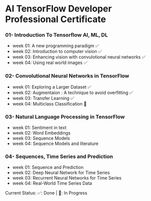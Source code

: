 # AI TensorFlow Developer Professional Certificate

### 01- Introduction To Tensorflow AI, ML, DL
* week 01: A new programming paradigm ✅
* week 02: Introduction to computer vision ✅
* week 03: Enhancing vision with convulotional neural networks ✅
* week 04: Using real world images ✅

### 02- Convolutional Neural Networks in TensorFlow
* week 01: Exploring a Larger Dataset ✅ 
* week 02: Augmentaion : A technique to avoid overfitting ✅
* week 03: Transfer Learning ✅
* week 04: Multiclass Classification 🚀

### 03- Natural Language Processing in TensorFlow
* week 01: Sentiment in text 
* week 02: Word Embeddings 
* week 03: Sequence Models
* week 04: Sequence Models and literature

### 04- Sequences, Time Series and Prediction
* week 01: Sequence and Prediction 
* week 02: Deep Neural Network for Time Series
* week 03: Recurrent Neural Networks for Time Series 
* week 04: Real-World Time Series Data 


Current Status: ✅: Done | 🚀: In Progress
